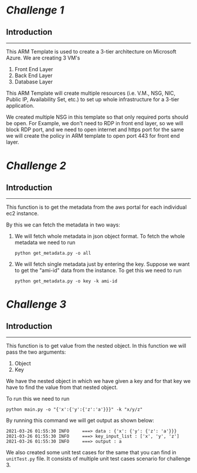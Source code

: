 # _Challenge 1_ 

Introduction
---
---
This ARM Template is used to create a 3-tier architecture on Microsoft Azure. We are creating 3 VM's
1) Front End Layer
2) Back End Layer
3) Database Layer

This ARM Template will create multiple resources (i.e. V.M., NSG, NIC, Public IP, Availability Set, etc.) to set up whole infrastructure 
for a 3-tier application.

We created multiple NSG in this template so that only required ports should be open. For Example, we don't need to RDP in front end layer, so we will block RDP port, and we need to open internet and https port for the same we will create the policy in ARM template to open port 443 for front end layer.







# _Challenge 2_ 

Introduction
---
---
This function is to get the metadata from the aws portal for each individual ec2 instance. 

By this we can fetch the metadata in two ways:
1) We will fetch whole metadata in json object format. 
To fetch the whole metadata we need to run
   
    ``python get_metadata.py -o all``


2) We will fetch single metadata just by entering the key. Suppose we want to get the "ami-id" data from the instance. To get this 
we need to run 
   
    `python get_metadata.py -o key -k ami-id`





# _Challenge 3_ 

Introduction
---
---
This function is to get value from the nested object. In this function we will pass the two arguments:
1) Object
2) Key

We have the nested object in which we have given a key and for that key we have to find the value from that nested object.

To run this we need to run 

`python main.py -o "{'x':{'y':{'z':'a'}}}" -k "x/y/z"`

By running this command we will get output as shown below:

`2021-03-26 01:55:30 INFO     ===> data : {'x': {'y': {'z': 'a'}}} 
2021-03-26 01:55:30 INFO     ===> key_input_list : ['x', 'y', 'z']
2021-03-26 01:55:30 INFO     ===> output : a`


We also created some unit test cases for the same that you can find in `unitTest.py` file. It 
consists of multiple unit test cases scenario for challenge 3.  
